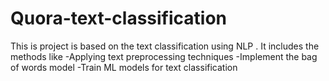 # Quora-text-classification
This is project is based on the text classification using NLP . It includes the methods  like -Applying text preprocessing techniques        -Implement the bag of words model        -Train ML models for text classification
